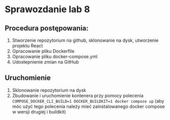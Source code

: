 # Sprawozdanie lab 8
## Procedura postępowania:
1. Stworzenie repozytorium na github, sklonowanie na dysk, utworzenie projektu React
2. Opracowanie pliku Dockerfile
3. Opracowanie pliku docker-compose.yml
4. Udostepnienie zmian na GitHub

## Uruchomienie
1. Sklonowanie repozytorium na dysk
2. Zbudowanie i uruchomienie kontenera przy pomocy polecenia `COMPOSE_DOCKER_CLI_BUILD=1 DOCKER_BUILDKIT=1 docker compose up` 
(aby móc użyć tego polecenia należy mieć zainstalowanego docker compose w wersji drugiej i buildkit)
